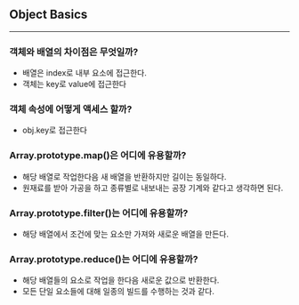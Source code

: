 ## Object Basics
---
### 객체와 배열의 차이점은 무엇일까?
- 배열은 index로 내부 요소에 접근한다.
- 객체는 key로 value에 접근한다

### 객체 속성에 어떻게 액세스 할까?
- obj.key로 접근한다

### Array.prototype.map()은 어디에 유용할까?
- 해당 배열로 작업한다음 새 배열을 반환하지만 길이는 동일하다.
- 원재료를 받아 가공을 하고 종류별로 내보내는 공장 기계와 같다고 생각하면 된다.
### Array.prototype.filter()는 어디에 유용할까?
- 해당 배열에서 조건에 맞는 요소만 가져와 새로운 배열을 만든다.

### Array.prototype.reduce()는 어디에 유용할까?
- 해당 배열들의 요소로 작업을 한다음 새로운 값으로 반환한다.
- 모든 단일 요소들에 대해 일종의 빌드를 수행하는 것과 같다.